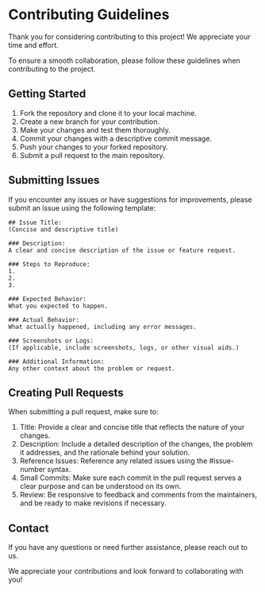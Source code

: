 # Contributing Guidelines

Thank you for considering contributing to this project! We appreciate your time and effort. 

To ensure a smooth collaboration, please follow these guidelines when contributing to the project.

## Getting Started

1. Fork the repository and clone it to your local machine.
2. Create a new branch for your contribution.
3. Make your changes and test them thoroughly.
4. Commit your changes with a descriptive commit message.
5. Push your changes to your forked repository.
6. Submit a pull request to the main repository.

## Submitting Issues

If you encounter any issues or have suggestions for improvements, please submit an issue using the following template:

```
## Issue Title:
(Concise and descriptive title)

### Description:
A clear and concise description of the issue or feature request.

### Steps to Reproduce:
1. 
2. 
3. 

### Expected Behavior:
What you expected to happen.

### Actual Behavior:
What actually happened, including any error messages.

### Screenshots or Logs:
(If applicable, include screenshots, logs, or other visual aids.)

### Additional Information:
Any other context about the problem or request.
```

## Creating Pull Requests

When submitting a pull request, make sure to:

1. Title: Provide a clear and concise title that reflects the nature of your changes.
2. Description: Include a detailed description of the changes, the problem it addresses, and the rationale behind your solution.
3. Reference Issues: Reference any related issues using the #issue-number syntax.
4.  Small Commits: Make sure each commit in the pull request serves a clear purpose and can be understood on its own.
5. Review: Be responsive to feedback and comments from the maintainers, and be ready to make revisions if necessary.

## Contact

If you have any questions or need further assistance, please reach out to us.

We appreciate your contributions and look forward to collaborating with you!

